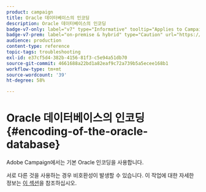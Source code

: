 ```yaml
---
product: campaign
title: Oracle 데이터베이스의 인코딩
description: Oracle 데이터베이스의 인코딩
badge-v7-only: label="v7" type="Informative" tooltip="Applies to Campaign Classic v7 only"
badge-v7-prem: label="on-premise & hybrid" type="Caution" url="https://experienceleague.adobe.com/docs/campaign-classic/using/installing-campaign-classic/architecture-and-hosting-models/hosting-models-lp/hosting-models.html" tooltip="Applies to on-premise and hybrid deployments only"
audience: production
content-type: reference
topic-tags: troubleshooting
exl-id: e37cf5d4-382b-4156-81f3-c5e94a51db70
source-git-commit: 4661688a22bd1a82eaf9c72a739b5a5ecee168b1
workflow-type: tm+mt
source-wordcount: '39'
ht-degree: 58%

---
```


# Oracle 데이터베이스의 인코딩{#encoding-of-the-oracle-database}



Adobe Campaign에서는 기본 Oracle 인코딩을 사용합니다.

서로 다른 것을 사용하는 경우 비호환성이 발생할 수 있습니다. 이 작업에 대한 자세한 정보는 [이 섹션](../../installation/using/database.md#oracle)을 참조하십시오.
